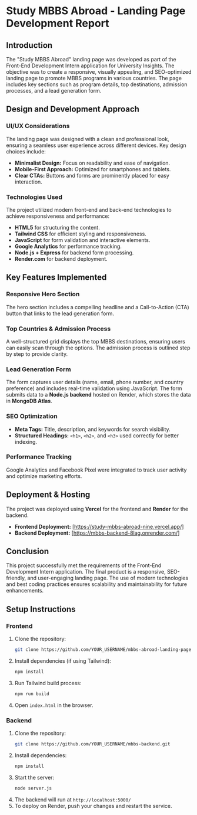 # Study MBBS Abroad - Landing Page Development Report

## Introduction
The "Study MBBS Abroad" landing page was developed as part of the Front-End Development Intern application for University Insights. The objective was to create a responsive, visually appealing, and SEO-optimized landing page to promote MBBS programs in various countries. The page includes key sections such as program details, top destinations, admission processes, and a lead generation form.

## Design and Development Approach

### UI/UX Considerations
The landing page was designed with a clean and professional look, ensuring a seamless user experience across different devices. Key design choices include:
- **Minimalist Design:** Focus on readability and ease of navigation.
- **Mobile-First Approach:** Optimized for smartphones and tablets.
- **Clear CTAs:** Buttons and forms are prominently placed for easy interaction.

### Technologies Used
The project utilized modern front-end and back-end technologies to achieve responsiveness and performance:
- **HTML5** for structuring the content.
- **Tailwind CSS** for efficient styling and responsiveness.
- **JavaScript** for form validation and interactive elements.
- **Google Analytics** for performance tracking.
- **Node.js + Express** for backend form processing.
- **Render.com** for backend deployment.

## Key Features Implemented

### Responsive Hero Section
The hero section includes a compelling headline and a Call-to-Action (CTA) button that links to the lead generation form.

### Top Countries & Admission Process
A well-structured grid displays the top MBBS destinations, ensuring users can easily scan through the options. The admission process is outlined step by step to provide clarity.

### Lead Generation Form
The form captures user details (name, email, phone number, and country preference) and includes real-time validation using JavaScript. The form submits data to a **Node.js backend** hosted on Render, which stores the data in **MongoDB Atlas**.

### SEO Optimization
- **Meta Tags:** Title, description, and keywords for search visibility.
- **Structured Headings:** `<h1>`, `<h2>`, and `<h3>` used correctly for better indexing.

### Performance Tracking
Google Analytics and Facebook Pixel were integrated to track user activity and optimize marketing efforts.

## Deployment & Hosting
The project was deployed using **Vercel** for the frontend and **Render** for the backend.
- **Frontend Deployment:** [https://study-mbbs-abroad-nine.vercel.app/]
- **Backend Deployment:** [https://mbbs-backend-8lag.onrender.com/]

## Conclusion
This project successfully met the requirements of the Front-End Development Intern application. The final product is a responsive, SEO-friendly, and user-engaging landing page. The use of modern technologies and best coding practices ensures scalability and maintainability for future enhancements.

## Setup Instructions

### Frontend
1. Clone the repository:
   ```sh
   git clone https://github.com/YOUR_USERNAME/mbbs-abroad-landing-page.git
   ```
2. Install dependencies (if using Tailwind):
   ```sh
   npm install
   ```
3. Run Tailwind build process:
   ```sh
   npm run build
   ```
4. Open `index.html` in the browser.

### Backend
1. Clone the repository:
   ```sh
   git clone https://github.com/YOUR_USERNAME/mbbs-backend.git
   ```
2. Install dependencies:
   ```sh
   npm install
   ```
3. Start the server:
   ```sh
   node server.js
   ```
4. The backend will run at `http://localhost:5000/`
5. To deploy on Render, push your changes and restart the service.